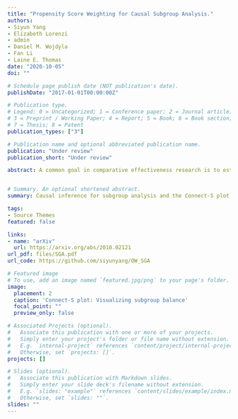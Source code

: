 ```yaml
---
title: "Propensity Score Weighting for Causal Subgroup Analysis."
authors:
- Siyun Yang
- Elizabeth Lorenzi
- admin
- Daniel M. Wojdyla
- Fan Li
- Laine E. Thomas
date: "2020-10-05"
doi: ""

# Schedule page publish date (NOT publication's date).
publishDate: "2017-01-01T00:00:00Z"

# Publication type.
# Legend: 0 = Uncategorized; 1 = Conference paper; 2 = Journal article;
# 3 = Preprint / Working Paper; 4 = Report; 5 = Book; 6 = Book section;
# 7 = Thesis; 8 = Patent
publication_types: ["3"]

# Publication name and optional abbreviated publication name.
publication: "Under review"
publication_short: "Under review"

abstract: A common goal in comparative effectiveness research is to estimate treatment effects on pre-specified subpopulations of patients. Though widely used in medical research, causal inference methods for such subgroup analysis remain underdeveloped, particularly in observational studies. In this article, we develop a suite of analytical methods and visualization tools for causal subgroup analysis. First, we introduce the estimand of subgroup weighted average treatment effect and provide the corresponding propensity score weighting estimator. We show that balancing covariates within a subgroup bounds the bias of the estimator of subgroup causal effects. Second, we design a new diagnostic graph---the Connect-S plot---for visualizing the subgroup covariate balance. Finally, we propose to use the overlap weighting method to achieve exact balance within subgroups. We further propose a method that combines overlap weighting and LASSO, to balance the bias-variance tradeoff in subgroup analysis. Extensive simulation studies are presented to compare the proposed method with several existing methods. We apply the proposed methods to the Patient-centered Results for Uterine Fibroids (COMPARE-UF) registry data to evaluate alternative management options for uterine fibroids for relief of symptoms and quality of life.


# Summary. An optional shortened abstract.
summary: Causal inference for subgroup analysis and the Connect-S plot.

tags:
- Source Themes
featured: false

links:
- name: "arXiv"
  url: https://arxiv.org/abs/2010.02121
url_pdf: files/SGA.pdf
url_code: https://github.com/siyunyang/OW_SGA

# Featured image
# To use, add an image named `featured.jpg/png` to your page's folder. 
image:
  placement: 2
  caption: 'Connect-S plot: Visualizing subgroup balance'
  focal_point: ""
  preview_only: false

# Associated Projects (optional).
#   Associate this publication with one or more of your projects.
#   Simply enter your project's folder or file name without extension.
#   E.g. `internal-project` references `content/project/internal-project/index.md`.
#   Otherwise, set `projects: []`.
projects: []

# Slides (optional).
#   Associate this publication with Markdown slides.
#   Simply enter your slide deck's filename without extension.
#   E.g. `slides: "example"` references `content/slides/example/index.md`.
#   Otherwise, set `slides: ""`.
slides: ""
---
```


